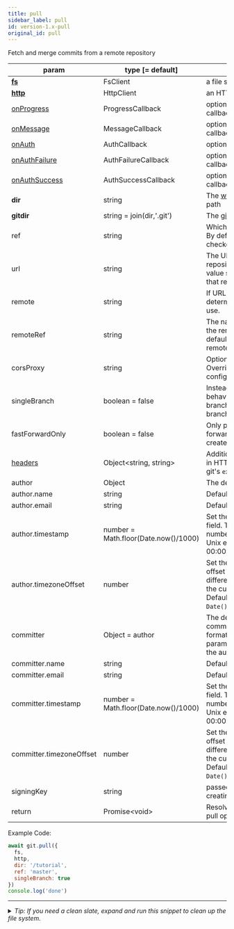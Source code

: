 ```yaml
---
title: pull
sidebar_label: pull
id: version-1.x-pull
original_id: pull
---
```


Fetch and merge commits from a remote repository

| param                            | type [= default]                     | description                                                                                                                                                   |
| -------------------------------- | ------------------------------------ | ------------------------------------------------------------------------------------------------------------------------------------------------------------- |
| [**fs**](./fs)                   | FsClient                             | a file system client                                                                                                                                          |
| [**http**](./http)               | HttpClient                           | an HTTP client                                                                                                                                                |
| [onProgress](./onProgress)       | ProgressCallback                     | optional progress event callback                                                                                                                              |
| [onMessage](./onMessage)         | MessageCallback                      | optional message event callback                                                                                                                               |
| [onAuth](./onAuth)               | AuthCallback                         | optional auth fill callback                                                                                                                                   |
| [onAuthFailure](./onAuthFailure) | AuthFailureCallback                  | optional auth rejected callback                                                                                                                               |
| [onAuthSuccess](./onAuthSuccess) | AuthSuccessCallback                  | optional auth approved callback                                                                                                                               |
| **dir**                          | string                               | The [working tree](dir-vs-gitdir.md) directory path                                                                                                           |
| **gitdir**                       | string = join(dir,'.git')            | The [git directory](dir-vs-gitdir.md) path                                                                                                                    |
| ref                              | string                               | Which branch to merge into. By default this is the currently checked out branch.                                                                              |
| url                              | string                               | The URL of the remote repository. The default is the value set in the git config for that remote.                                                             |
| remote                           | string                               | If URL is not specified, determines which remote to use.                                                                                                      |
| remoteRef                        | string                               | The name of the branch on the remote to fetch. By default this is the configured remote tracking branch.                                                      |
| corsProxy                        | string                               | Optional [CORS proxy](https://www.npmjs.com/%40isomorphic-git/cors-proxy). Overrides value in repo config.                                                    |
| singleBranch                     | boolean = false                      | Instead of the default behavior of fetching all the branches, only fetch a single branch.                                                                     |
| fastForwardOnly                  | boolean = false                      | Only perform simple fast-forward merges. (Don't create merge commits.)                                                                                        |
| [headers](./headers)             | Object\<string, string\>             | Additional headers to include in HTTP requests, similar to git's `extraHeader` config                                                                         |
| author                           | Object                               | The details about the author.                                                                                                                                 |
| author.name                      | string                               | Default is `user.name` config.                                                                                                                                |
| author.email                     | string                               | Default is `user.email` config.                                                                                                                               |
| author.timestamp                 | number = Math.floor(Date.now()/1000) | Set the author timestamp field. This is the integer number of seconds since the Unix epoch (1970-01-01 00:00:00).                                             |
| author.timezoneOffset            | number                               | Set the author timezone offset field. This is the difference, in minutes, from the current timezone to UTC. Default is `(new Date()).getTimezoneOffset()`.    |
| committer                        | Object = author                      | The details about the commit committer, in the same format as the author parameter. If not specified, the author details are used.                            |
| committer.name                   | string                               | Default is `user.name` config.                                                                                                                                |
| committer.email                  | string                               | Default is `user.email` config.                                                                                                                               |
| committer.timestamp              | number = Math.floor(Date.now()/1000) | Set the committer timestamp field. This is the integer number of seconds since the Unix epoch (1970-01-01 00:00:00).                                          |
| committer.timezoneOffset         | number                               | Set the committer timezone offset field. This is the difference, in minutes, from the current timezone to UTC. Default is `(new Date()).getTimezoneOffset()`. |
| signingKey                       | string                               | passed to [commit](commit.md) when creating a merge commit                                                                                                    |
| return                           | Promise\<void\>                      | Resolves successfully when pull operation completes                                                                                                           |

Example Code:

```js live
await git.pull({
  fs,
  http,
  dir: '/tutorial',
  ref: 'master',
  singleBranch: true
})
console.log('done')
```


---

<details>
<summary><i>Tip: If you need a clean slate, expand and run this snippet to clean up the file system.</i></summary>

```js live
window.fs = new LightningFS('fs', { wipe: true })
window.pfs = window.fs.promises
console.log('done')
```
</details>

<script>
(function rewriteEditLink() {
  const el = document.querySelector('a.edit-page-link.button');
  if (el) {
    el.href = 'https://github.com/isomorphic-git/isomorphic-git/edit/master/src/api/pull.js';
  }
})();
</script>